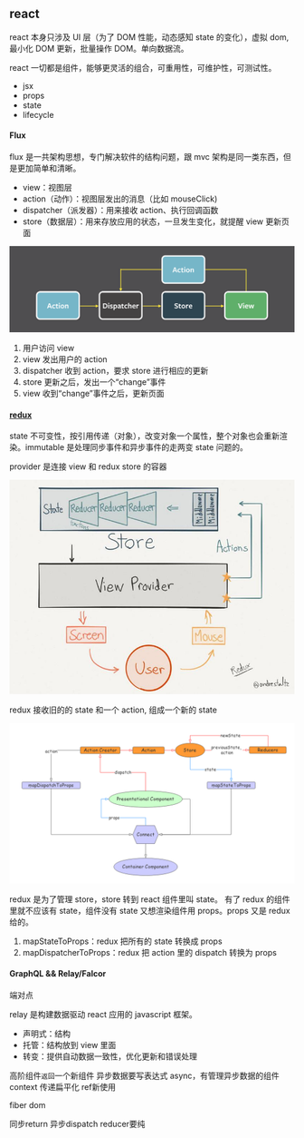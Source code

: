 ## react

react 本身只涉及 UI 层（为了 DOM 性能，动态感知 state 的变化），虚拟 dom, 最小化 DOM 更新，批量操作 DOM。单向数据流。

react 一切都是组件，能够更灵活的组合，可重用性，可维护性，可测试性。

- jsx
- props
- state
- lifecycle

#### Flux

flux 是一共架构思想，专门解决软件的结构问题，跟 mvc 架构是同一类东西，但是更加简单和清晰。

- view：视图层
- action（动作）：视图层发出的消息（比如 mouseClick)
- dispatcher（派发器）：用来接收 action、执行回调函数
- store（数据层）：用来存放应用的状态，一旦发生变化，就提醒 view 更新页面

![flux](../../../images/recorded_broadcast/week_sixth/flux.png)

1. 用户访问 view
2. view 发出用户的 action
3. dispatcher 收到 action，要求 store 进行相应的更新
4. store 更新之后，发出一个“change”事件
5. view 收到“change”事件之后，更新页面

#### [redux](https://github.com/YutHelloWorld/Blog/issues/3)

state 不可变性，按引用传递（对象），改变对象一个属性，整个对象也会重新渲染。immutable 是处理同步事件和异步事件的走两变 state 问题的。

provider 是连接 view 和 redux store 的容器

![redux](../../../images/recorded_broadcast/week_sixth/redux.jpg)

redux 接收旧的的 state 和一个 action, 组成一个新的 state

![react-redux](../../../images/recorded_broadcast/week_sixth/react-redux.png)

redux 是为了管理 store，store 转到 react 组件里叫 state。
有了 redux 的组件里就不应该有 state，组件没有 state 又想渲染组件用 props。props 又是 redux 给的。

1. mapStateToProps：redux 把所有的 state 转换成 props
2. mapDispatcherToProps：redux 把 action 里的 dispatch 转换为 props

#### GraphQL && Relay/Falcor

端对点

relay 是构建数据驱动 react 应用的 javascript 框架。
- 声明式：结构
- 托管：结构放到 view 里面
- 转变：提供自动数据一致性，优化更新和错误处理

高阶组件`返回`一个新组件
异步数据要写表达式 async，有管理异步数据的组件
context 传递扁平化
ref新使用

fiber dom


同步return
异步dispatch 
reducer要纯